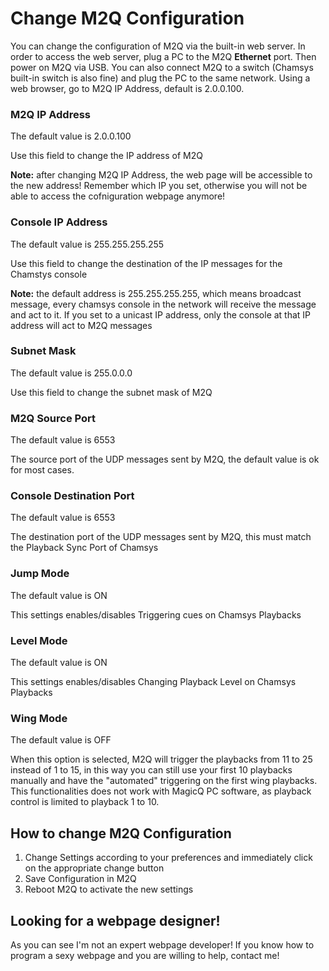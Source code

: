 # Change M2Q Configuration

You can change the configuration of M2Q via the built-in web server.
In order to access the web server, plug a PC to the M2Q **Ethernet** port. Then power on M2Q via USB. You can also connect M2Q to a switch (Chamsys built-in switch is also fine) and plug the PC to the same network.
Using a web browser, go to M2Q IP Address, default is 2.0.0.100.

### M2Q IP Address

The default value is 2.0.0.100

Use this field to change the IP address of M2Q

**Note:** after changing M2Q IP Address, the web page will be accessible to the new address!
Remember which IP you set, otherwise you will not be able to access the cofniguration webpage anymore!


### Console IP Address	

The default value is 255.255.255.255

Use this field to change the destination of the IP messages for the Chamstys console

**Note:** the default address is 255.255.255.255, which means broadcast message, every chamsys console in the network will receive the message and act to it. If you set to a unicast IP address, only the console at that IP address will act to M2Q messages


### Subnet Mask		

The default value is 255.0.0.0

Use this field to change the subnet mask of M2Q


### M2Q Source Port	

The default value is 6553

The source port of the UDP messages sent by M2Q, the default value is ok for most cases.


### Console Destination Port

The default value is 6553

The destination port of the UDP messages sent by M2Q, this must match the Playback Sync Port of Chamsys
	

### Jump Mode

The default value is ON

This settings enables/disables Triggering cues on Chamsys Playbacks


### Level Mode

The default value is ON

This settings enables/disables Changing Playback Level on Chamsys Playbacks


### Wing Mode

The default value is OFF

When this option is selected, M2Q will trigger the playbacks from 11 to 25 instead of 1 to 15, in this way you can still use your first 10 playbacks manually and have the "automated" triggering on the first wing playbacks.
This functionalities does not work with MagicQ PC software, as playback control is limited to playback 1 to 10.


## How to change M2Q Configuration

1. Change Settings according to your preferences and immediately click on the appropriate change button
2. Save Configuration in M2Q
3. Reboot M2Q to activate the new settings







## Looking for a webpage designer!

As you can see I'm not an expert webpage developer! If you know how to program a sexy webpage and you are willing to help, contact me!
